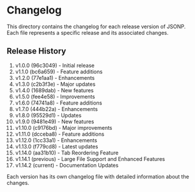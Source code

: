 # Changelog

This directory contains the changelog for each release version of JSONP. Each file represents a specific release and its associated changes.

## Release History

1. v1.0.0 (96c3049) - Initial release
2. v1.1.0 (bc6a659) - Feature additions
3. v1.2.0 (77e1aa1) - Enhancements
4. v1.3.0 (c2b3f3e) - Major updates
5. v1.4.0 (1689dab) - New features
6. v1.5.0 (fee4e58) - Improvements
7. v1.6.0 (74741a8) - Feature additions
8. v1.7.0 (444b22a) - Enhancements
9. v1.8.0 (95529d1) - Updates
10. v1.9.0 (9481e49) - New features
11. v1.10.0 (c9176bd) - Major improvements
12. v1.11.0 (dcceba8) - Feature additions
13. v1.12.0 (1cc33a1) - Enhancements
14. v1.13.0 (f779cd8) - Latest updates
15. v1.14.0 (aa31b10) - Tab Reordering Feature
16. v1.14.1 (previous) - Large File Support and Enhanced Features
17. v1.14.2 (current) - Documentation Updates

Each version has its own changelog file with detailed information about the changes.